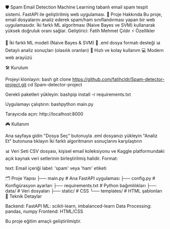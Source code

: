 🛡️ Spam Email Detection
Machine Learning tabanlı email spam tespit sistemi. FastAPI ile geliştirilmiş web uygulaması.
🎯 Proje Hakkında
Bu proje, email dosyalarını analiz ederek spam/ham sınıflandırması yapan bir web uygulamasıdır. İki farklı ML algoritması (Naive Bayes ve SVM) kullanarak yüksek doğruluk oranı sağlar.
Geliştirici: Fatih Mehmet Çıldır 
⚡ Özellikler

🤖 İki farklı ML modeli (Naive Bayes & SVM)
📧 .eml dosya formatı desteği
📊 Detaylı analiz sonuçları (olasılık oranları)
🚀 Hızlı ve kolay kullanım
💻 Modern web arayüzü

🛠️ Kurulum

Projeyi klonlayın:
bash git clone https://github.com/fatihcldr/Spam-detector-project.git
cd Spam-detector-project

Gerekli paketleri yükleyin:
bashpip install -r requirements.txt

Uygulamayı çalıştırın:
bashpython main.py

Tarayıcıda açın: http://localhost:8000

🎮 Kullanım

Ana sayfaya gidin
"Dosya Seç" butonuyla .eml dosyanızı yükleyin
"Analiz Et" butonuna tıklayın
İki farklı algoritmanın sonuçlarını karşılaştırın

📊 Veri Seti
CSV dosyası, kişisel email koleksiyonu ve Kaggle platformundaki açık kaynak veri setlerinin birleştirilmiş halidir.
Format:

text: Email içeriği
label: 'spam' veya 'ham' etiketi

🗂️ Proje Yapısı
├── main.py              # Ana FastAPI uygulaması
├── config.py            # Konfigürasyon ayarları
├── requirements.txt     # Python bağımlılıkları
├── data/               # Veri dosyaları
├── static/             # CSS
└── templates/          # HTML şablonları
🔧 Teknik Detaylar

Backend: FastAPI
ML: scikit-learn, imbalanced-learn
Data Processing: pandas, numpy
Frontend: HTML/CSS


Bu proje eğitim amaçlı geliştirilmiştir.
